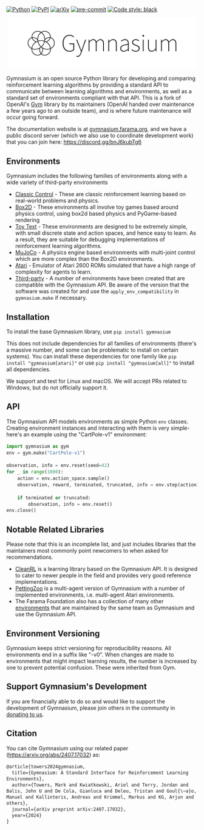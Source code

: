 [![Python](https://img.shields.io/pypi/pyversions/gymnasium.svg)](https://badge.fury.io/py/gymnasium)
[![PyPI](https://badge.fury.io/py/gymnasium.svg)](https://badge.fury.io/py/gymnasium)
[![arXiv](https://img.shields.io/badge/arXiv-2407.17032-b31b1b.svg)](https://arxiv.org/abs/2407.17032)
[![pre-commit](https://img.shields.io/badge/pre--commit-enabled-brightgreen?logo=pre-commit&logoColor=white)](https://pre-commit.com/)
[![Code style: black](https://img.shields.io/badge/code%20style-black-000000.svg)](https://github.com/psf/black)

<p align="center">
    <img src="https://raw.githubusercontent.com/Farama-Foundation/Gymnasium/main/gymnasium-text.png" width="500px"/>
</p>

Gymnasium is an open source Python library for developing and comparing reinforcement learning algorithms by providing a standard API to communicate between learning algorithms and environments, as well as a standard set of environments compliant with that API. This is a fork of OpenAI's [Gym](https://github.com/openai/gym) library by its maintainers (OpenAI handed over maintenance a few years ago to an outside team), and is where future maintenance will occur going forward.

The documentation website is at [gymnasium.farama.org](https://gymnasium.farama.org), and we have a public discord server (which we also use to coordinate development work) that you can join here: https://discord.gg/bnJ6kubTg6

## Environments

Gymnasium includes the following families of environments along with a wide variety of third-party environments
* [Classic Control](https://gymnasium.farama.org/environments/classic_control/) - These are classic reinforcement learning based on real-world problems and physics.
* [Box2D](https://gymnasium.farama.org/environments/box2d/) - These environments all involve toy games based around physics control, using box2d based physics and PyGame-based rendering
* [Toy Text](https://gymnasium.farama.org/environments/toy_text/) - These environments are designed to be extremely simple, with small discrete state and action spaces, and hence easy to learn. As a result, they are suitable for debugging implementations of reinforcement learning algorithms.
* [MuJoCo](https://gymnasium.farama.org/environments/mujoco/) - A physics engine based environments with multi-joint control which are more complex than the Box2D environments.
* [Atari](https://ale.farama.org/) - Emulator of Atari 2600 ROMs simulated that have a high range of complexity for agents to learn.
* [Third-party](https://gymnasium.farama.org/environments/third_party_environments/) - A number of environments have been created that are compatible with the Gymnasium API. Be aware of the version that the software was created for and use the `apply_env_compatibility` in `gymnasium.make` if necessary.

## Installation

To install the base Gymnasium library, use `pip install gymnasium`

This does not include dependencies for all families of environments (there's a massive number, and some can be problematic to install on certain systems). You can install these dependencies for one family like `pip install "gymnasium[atari]"` or use `pip install "gymnasium[all]"` to install all dependencies.

We support and test for Linux and macOS. We will accept PRs related to Windows, but do not officially support it.

## API

The Gymnasium API models environments as simple Python `env` classes. Creating environment instances and interacting with them is very simple- here's an example using the "CartPole-v1" environment:

```python
import gymnasium as gym
env = gym.make("CartPole-v1")

observation, info = env.reset(seed=42)
for _ in range(1000):
    action = env.action_space.sample()
    observation, reward, terminated, truncated, info = env.step(action)

    if terminated or truncated:
        observation, info = env.reset()
env.close()
```

## Notable Related Libraries

Please note that this is an incomplete list, and just includes libraries that the maintainers most commonly point newcomers to when asked for recommendations.

* [CleanRL](https://github.com/vwxyzjn/cleanrl) is a learning library based on the Gymnasium API. It is designed to cater to newer people in the field and provides very good reference implementations.
* [PettingZoo](https://github.com/Farama-Foundation/PettingZoo) is a multi-agent version of Gymnasium with a number of implemented environments, i.e. multi-agent Atari environments.
* The Farama Foundation also has a collection of many other [environments](https://farama.org/projects) that are maintained by the same team as Gymnasium and use the Gymnasium API.

## Environment Versioning

Gymnasium keeps strict versioning for reproducibility reasons. All environments end in a suffix like "-v0".  When changes are made to environments that might impact learning results, the number is increased by one to prevent potential confusion. These were inherited from Gym.

## Support Gymnasium's Development

If you are financially able to do so and would like to support the development of Gymnasium, please join others in the community in [donating to us](https://github.com/sponsors/Farama-Foundation).

## Citation

You can cite Gymnasium using our related paper (https://arxiv.org/abs/2407.17032) as:

```
@article{towers2024gymnasium,
  title={Gymnasium: A Standard Interface for Reinforcement Learning Environments},
  author={Towers, Mark and Kwiatkowski, Ariel and Terry, Jordan and Balis, John U and De Cola, Gianluca and Deleu, Tristan and Goul{\~a}o, Manuel and Kallinteris, Andreas and Krimmel, Markus and KG, Arjun and others},
  journal={arXiv preprint arXiv:2407.17032},
  year={2024}
}
```
